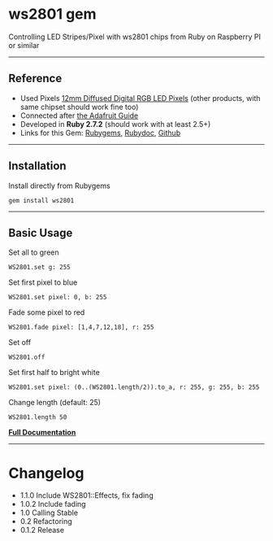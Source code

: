 ws2801 gem
======

Controlling LED Stripes/Pixel with ws2801 chips from Ruby on Raspberry PI or similar

---

## Reference
*   Used Pixels
[12mm Diffused Digital RGB LED Pixels](http://www.play-zone.ch/de/12mm-diffused-digital-rgb-led-pixels-25er-strang-ws2801.html) (other products, with same chipset should work fine too)
*   Connected after [the Adafruit Guide](http://learn.adafruit.com/light-painting-with-raspberry-pi/hardware)
*   Developed in **Ruby 2.7.2** (should work with at least 2.5+)
*   Links for this Gem: [Rubygems](https://rubygems.org/gems/ws2801), [Rubydoc](http://rubydoc.info/github/b1nary/ws2801/master/WS2801), [Github](https://github.com/b1nary/ws2801)

----

## Installation

Install directly from Rubygems

    gem install ws2801

---

## Basic Usage

Set all to green

    WS2801.set g: 255

Set first pixel to blue

    WS2801.set pixel: 0, b: 255

Fade some pixel to red

    WS2801.fade pixel: [1,4,7,12,18], r: 255

Set off

    WS2801.off

Set first half to bright white

    WS2801.set pixel: (0..(WS2801.length/2)).to_a, r: 255, g: 255, b: 255

Change length (default: 25)

    WS2801.length 50

[**Full Documentation**](http://rubydoc.info/github/b1nary/ws2801/master/WS2801)

---

# Changelog

* 1.1.0 Include WS2801::Effects, fix fading
* 1.0.2 Include fading
* 1.0 Calling Stable
* 0.2 Refactoring
* 0.1.2 Release
